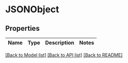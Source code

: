 # JSONObject

## Properties
Name | Type | Description | Notes
------------ | ------------- | ------------- | -------------

[[Back to Model list]](../README.md#documentation_for_models) [[Back to API list]](../README.md#documentation_for_api_endpoints) [[Back to README]](../README.md)

